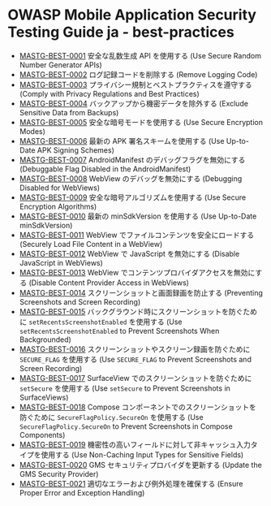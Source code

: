 # OWASP Mobile Application Security Testing Guide ja - best-practices

- [MASTG-BEST-0001](best-practices/MASTG-BEST-0001.md) 安全な乱数生成 API を使用する (Use Secure Random Number Generator APIs)
- [MASTG-BEST-0002](best-practices/MASTG-BEST-0002.md) ログ記録コードを削除する (Remove Logging Code)
- [MASTG-BEST-0003](best-practices/MASTG-BEST-0003.md) プライバシー規制とベストプラクティスを遵守する (Comply with Privacy Regulations and Best Practices)
- [MASTG-BEST-0004](best-practices/MASTG-BEST-0004.md) バックアップから機密データを除外する (Exclude Sensitive Data from Backups)
- [MASTG-BEST-0005](best-practices/MASTG-BEST-0005.md) 安全な暗号モードを使用する (Use Secure Encryption Modes)
- [MASTG-BEST-0006](best-practices/MASTG-BEST-0006.md) 最新の APK 署名スキームを使用する (Use Up-to-Date APK Signing Schemes)
- [MASTG-BEST-0007](best-practices/MASTG-BEST-0007.md) AndroidManifest のデバッグフラグを無効にする (Debuggable Flag Disabled in the AndroidManifest)
- [MASTG-BEST-0008](best-practices/MASTG-BEST-0008.md) WebView のデバッグを無効にする (Debugging Disabled for WebViews)
- [MASTG-BEST-0009](best-practices/MASTG-BEST-0009.md) 安全な暗号アルゴリズムを使用する (Use Secure Encryption Algorithms)
- [MASTG-BEST-0010](best-practices/MASTG-BEST-0010.md) 最新の minSdkVersion を使用する (Use Up-to-Date minSdkVersion)
- [MASTG-BEST-0011](best-practices/MASTG-BEST-0011.md) WebView でファイルコンテンツを安全にロードする (Securely Load File Content in a WebView)
- [MASTG-BEST-0012](best-practices/MASTG-BEST-0012.md) WebView で JavaScript を無効にする (Disable JavaScript in WebViews)
- [MASTG-BEST-0013](best-practices/MASTG-BEST-0013.md) WebView でコンテンツプロバイダアクセスを無効にする (Disable Content Provider Access in WebViews)
- [MASTG-BEST-0014](best-practices/MASTG-BEST-0014.md) スクリーンショットと画面録画を防止する (Preventing Screenshots and Screen Recording)
- [MASTG-BEST-0015](best-practices/MASTG-BEST-0015.md) バックグラウンド時にスクリーンショットを防ぐために `setRecentsScreenshotEnabled` を使用する (Use `setRecentsScreenshotEnabled` to Prevent Screenshots When Backgrounded)
- [MASTG-BEST-0016](best-practices/MASTG-BEST-0016.md) スクリーンショットやスクリーン録画を防ぐために `SECURE_FLAG` を使用する (Use `SECURE_FLAG` to Prevent Screenshots and Screen Recording)
- [MASTG-BEST-0017](best-practices/MASTG-BEST-0017.md) SurfaceView でのスクリーンショットを防ぐために `setSecure` を使用する (Use `setSecure` to Prevent Screenshots in SurfaceViews)
- [MASTG-BEST-0018](best-practices/MASTG-BEST-0018.md) Compose コンポーネントでのスクリーンショットを防ぐために `SecureFlagPolicy.SecureOn` を使用する (Use `SecureFlagPolicy.SecureOn` to Prevent Screenshots in Compose Components)
- [MASTG-BEST-0019](best-practices/MASTG-BEST-0019.md) 機密性の高いフィールドに対して非キャッシュ入力タイプを使用する (Use Non-Caching Input Types for Sensitive Fields)
- [MASTG-BEST-0020](best-practices/MASTG-BEST-0020.md) GMS セキュリティプロバイダを更新する (Update the GMS Security Provider)
- [MASTG-BEST-0021](best-practices/MASTG-BEST-0021.md) 適切なエラーおよび例外処理を確保する (Ensure Proper Error and Exception Handling)
